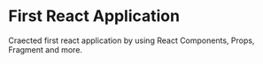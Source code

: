 # First React Application

Craected first react application by using React Components, Props, Fragment and more.
